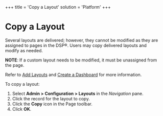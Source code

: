 +++
title = 'Copy a Layout'
solution = 'Platform'
+++

# Copy a Layout

Several layouts are delivered; however, they cannot be modified as they
are assigned to pages in the DSP®. Users may copy delivered layouts and
modify as needed.

**NOTE**: If a custom layout needs to be modified, it must be unassigned
from the page.

Refer to [Add Layouts](Add%20Layouts) and [Create a
Dashboard](Create_a_Dashboard) for more information.

To copy a layout:

1.  Select **Admin \> Configuration \> Layouts** in the *Navigation*
    pane.
2.  Click the record for the layout to copy.
3.  Click the **Copy** icon in the Page toolbar.
4.  Click **OK**.
